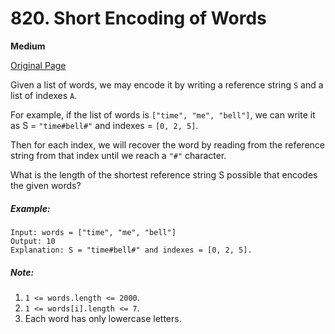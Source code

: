 # 820. Short Encoding of Words

**Medium**

[Original Page](https://leetcode.com/problems/short-encoding-of-words/)

Given a list of words, we may encode it by writing a reference string `S` and a list of indexes `A`.

For example, if the list of words is `["time", "me", "bell"]`, we can write it as S = `"time#bell#"` and indexes = `[0, 2, 5]`.

Then for each index, we will recover the word by reading from the reference string from that index until we reach a `"#"` character.

What is the length of the shortest reference string S possible that encodes the given words?

##### Example:
```
Input: words = ["time", "me", "bell"]
Output: 10
Explanation: S = "time#bell#" and indexes = [0, 2, 5].
```

##### Note:
1. `1 <= words.length <= 2000`.
2. `1 <= words[i].length <= 7`.
3. Each word has only lowercase letters.
